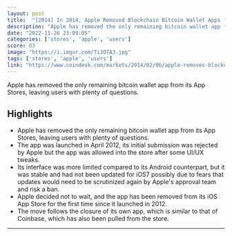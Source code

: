 ```yaml
---
layout: post
title:  "[2014] In 2014, Apple Removed Blockchain Bitcoin Wallet Apps from its App Stores"
description: "Apple has removed the only remaining bitcoin wallet app from its App Stores, leaving users with plenty of questions."
date: "2022-11-26 23:09:05"
categories: ['stores', 'apple', 'users']
score: 83
image: "https://i.imgur.com/Ti1O7A3.jpg"
tags: ['stores', 'apple', 'users']
link: "https://www.coindesk.com/markets/2014/02/06/apple-removes-blockchain-bitcoin-wallet-apps-from-its-app-stores/"
---
```


Apple has removed the only remaining bitcoin wallet app from its App Stores, leaving users with plenty of questions.

## Highlights

- Apple has removed the only remaining bitcoin wallet app from its App Stores, leaving users with plenty of questions.
- The app was launched in April 2012, its initial submission was rejected by Apple but the app was allowed into the store after some UI/UX tweaks.
- Its interface was more limited compared to its Android counterpart, but it was stable and had not been updated for iOS7 possibly due to fears that updates would need to be scrutinized again by Apple's approval team and risk a ban.
- Apple decided not to wait, and the app has been removed from its iOS App Store for the first time since it launched in 2012.
- The move follows the closure of its own app, which is similar to that of Coinbase, which has also been pulled from the store.

---
